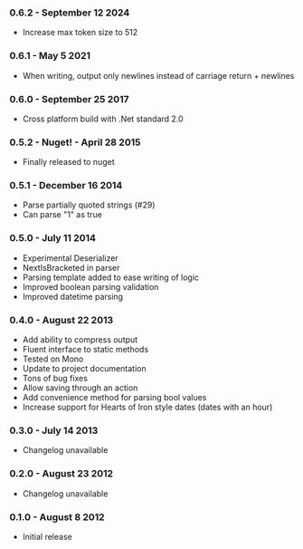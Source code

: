 ### 0.6.2 - September 12 2024
* Increase max token size to 512

### 0.6.1 - May 5 2021
* When writing, output only newlines instead of carriage return + newlines

### 0.6.0 - September 25 2017
* Cross platform build with .Net standard 2.0

### 0.5.2 - Nuget! - April 28 2015
* Finally released to nuget

### 0.5.1 - December 16 2014
* Parse partially quoted strings (#29)
* Can parse "1" as true

### 0.5.0 - July 11 2014
* Experimental Deserializer
* NextIsBracketed in parser
* Parsing template added to ease writing of logic
* Improved boolean parsing validation
* Improved datetime parsing

### 0.4.0 - August 22 2013
* Add ability to compress output
* Fluent interface to static methods
* Tested on Mono
* Update to project documentation
* Tons of bug fixes
* Allow saving through an action
* Add convenience method for parsing bool values
* Increase support for Hearts of Iron style dates (dates with an hour)

### 0.3.0 - July 14 2013
* Changelog unavailable

### 0.2.0 - August 23 2012
* Changelog unavailable

### 0.1.0 - August 8 2012
* Initial release
